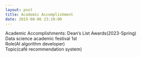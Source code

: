 ```yaml
---
layout: post
title: Academic Accomplishment
date: 2015-08-06 23:10:00
---
```



Academic Accomplishments: Dean’s List Awards(2023-Spring)
<br>
Data science academic festival 1st
<br>
Role(AI algorithm developer)
<br>
Topic(café recommendation system)
